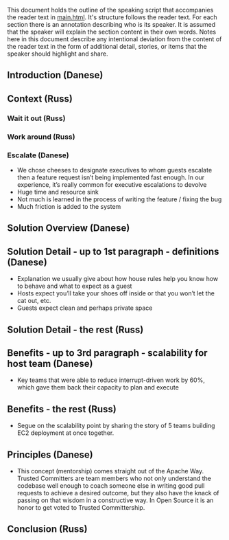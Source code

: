 This document holds the outline of the speaking script that accompanies the reader text in [main.html](./main.html).
It's structure follows the reader text.
For each section there is an annotation describing who is its speaker.
It is assumed that the speaker will explain the section content in their own words.
Notes here in this document describe any intentional deviation from the content of the reader text in the form of additional detail, stories, or items that the speaker should highlight and share.

## Introduction (Danese)

## Context (Russ)

### Wait it out (Russ)

### Work around (Russ)

### Escalate (Danese)

* We chose cheeses to designate executives to whom guests escalate then a feature request isn’t being implemented fast enough. In our experience, it’s really common for executive escalations to devolve
* Huge time and resource sink
* Not much is learned in the process of writing the feature / fixing the bug
* Much friction is added to the system

## Solution Overview (Danese)

## Solution Detail - up to 1st paragraph - definitions (Danese)

* Explanation we usually give about how house rules help you know how to behave and what to expect as a guest
* Hosts expect you’ll take your shoes off inside or that you won’t let the cat out, etc.
* Guests expect clean and perhaps private space

## Solution Detail - the rest (Russ)

## Benefits - up to 3rd paragraph - scalability for host team (Danese)

* Key teams that were able to reduce interrupt-driven work by 60%, which gave them back their capacity to plan and execute

## Benefits - the rest (Russ)

* Segue on the scalability point by sharing the story of 5 teams building EC2 deployment at once together.

## Principles (Danese)

* This concept (mentorship) comes straight out of the Apache Way.
Trusted Committers are team members who not only understand the codebase well enough to coach someone else in writing good pull requests to achieve a desired outcome, but they also have the knack of passing on that wisdom in a constructive way.
In Open Source it is an honor to get voted to Trusted Committership.

## Conclusion (Russ)
